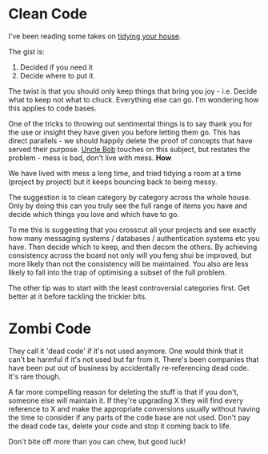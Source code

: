 # Clean Code
I've been reading some takes on <a href="http://www.amazon.co.uk/gp/aw/d/B00I0C46BO/ref=tmm_kin_title_0">tidying your house</a>.&nbsp;

The gist is:

<ol>
    <li>Decided if you need it</li>
    <li>Decide where to put it.</li>
</ol>

The twist is that you should only keep things that bring you joy - i.e. Decide what to keep not what to chuck. Everything else can go. I'm wondering how this applies to code bases.&nbsp;

One of the tricks to throwing out sentimental things is to say thank you for the use or insight they have given you before letting them go. This has direct parallels - we should happily delete the proof of concepts that have served their purpose.
<a href="https://blog.8thlight.com/uncle-bob/2014/04/03/Code-Hoarders.html">Uncle Bob</a>&nbsp;touches on this subject, but restates the problem - mess is bad, don't live with mess.
<b>How</b>

We have lived with mess a long time, and tried tidying a room at a time (project by project) but it keeps bouncing back to being messy.&nbsp;

The suggestion is to clean category by category across the whole house. Only by doing this can you truly see the full range of items you have and decide which things you love and which have to go. &nbsp;

To me this is suggesting that you crosscut all your projects and see exactly how many messaging systems / databases / authentication systems etc you have. Then decide which to keep, and then decom the others. By achieving consistency across the board not only will you feng shui be improved, but more likely than not the consistency will be maintained. You also are less likely to fall into the trap of optimising a subset of the full problem.

The other tip was to start with the least controversial categories first. Get better at it before tackling the trickier bits.

# Zombi Code

They call it 'dead code' if it's not used anymore. One would think that it can't 
be harmful if it's not used but far from it. There's been companies that have been put out of business by
accidentally re-referencing dead code. It's rare though.

A far more compelling reason for deleting the stuff is that if you
don't, someone else will maintain it. If they're upgrading X they 
will find every reference to X and make the appropriate conversions
usually without having the time to consider if any parts of the code
base are not used. Don't pay the dead code tax, delete your code and 
stop it coming back to life.

Don't bite off more than you can chew, but good luck!